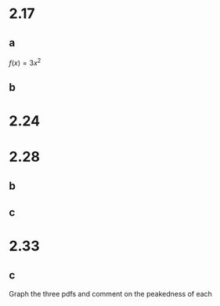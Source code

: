 # 2.17

## a

$f(x)=3x^2$

## b


# 2.24

# 2.28
## b

## c

# 2.33
## c
Graph the three pdfs and comment on the peakedness of each